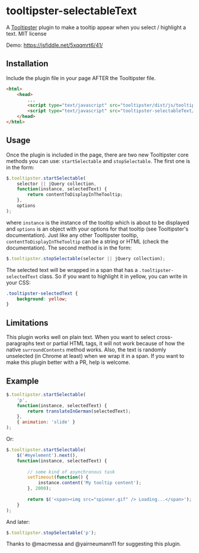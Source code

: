 # tooltipster-selectableText

A [Tooltipster](http://iamceege.github.io/tooltipster/) plugin to make a tooltip appear when you select / highlight a text. MIT license

Demo: https://jsfiddle.net/5xqqmrt6/41/

## Installation

Include the plugin file in your page AFTER the Tooltipster file.

```html
<html>
    <head>
        ...
        <script type="text/javascript" src="tooltipster/dist/js/tooltipster.bundle.min.js"></script>
        <script type="text/javascript" src="tooltipster-selectableText/tooltipster-selectableText.js"></script>
    </head>
</html>
```

## Usage

Once the plugin is included in the page, there are two new Tooltipster core methods you can use: `startSelectable` and `stopSelectable`. The first one is in the form:

```javascript
$.tooltipster.startSelectable(
	selector || jQuery collection,
	function(instance, selectedText) {
		return contentToDisplayInTheTooltip;
	},
	options
);
```

where `instance` is the instance of the tooltip which is about to be displayed and `options` is an object with your options for that tooltip (see Tooltipster's documentation). Just like any other Tooltipster tooltip, `contentToDisplayInTheTooltip` can be a string or HTML (check the documentation). The second method is in the form:

```javascript
$.tooltipster.stopSelectable(selector || jQuery collection);
```

The selected text will be wrapped in a span that has a `.tooltipster-selectedText` class. So if you want to highlight it in yellow, you can write in your CSS:

```css
.tooltipster-selectedText {
	background: yellow;
}
```

## Limitations

This plugin works well on plain text. When you want to select cross-paragraphs text or partial HTML tags, it will not work because of how the native `surroundContents` method works. Also, the text is randomly unselected (in Chrome at least) when we wrap it in a span. If you want to make this plugin better with a PR, help is welcome.

## Example

```javascript
$.tooltipster.startSelectable(
	'p',
	function(instance, selectedText) {
		return translateInGerman(selectedText);
	},
	{ animation: 'slide' }
);
```

Or:

```javascript
$.tooltipster.startSelectable(
	$('#myelement').next(),
	function(instance, selectedText) {
		
		// some kind of asynchronous task
		setTimeout(function() {
			instance.content('My tooltip content');
		}, 2000);
	
		return $('<span><img src="spinner.gif" /> Loading...</span>');
	}
);
```

And later:

```javascript
$.tooltipster.stopSelectable('p');
```

Thanks to @macmessa and @yairneumann11 for suggesting this plugin.
